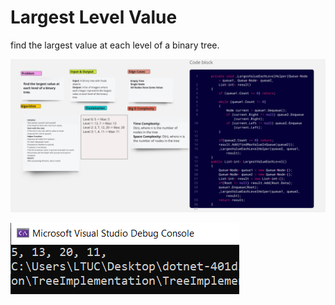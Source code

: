 # Largest Level Value

find the largest value at each level of a binary tree.

![Whiteboard](./Whiteboard.PNG)

![Output](./Output.PNG)
